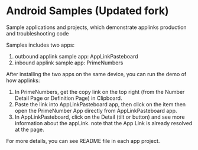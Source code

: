 Android Samples (Updated fork)
=======

Sample applications and projects, which demonstrate applinks production and troubleshooting code

Samples includes two apps:
1. outbound applink sample app: AppLinkPasteboard
2. inbound applink sample app: PrimeNumbers

After installing the two apps on the same device,  you can run the demo of how applinks: 
1. In PrimeNumbers,  get the copy link on the top right (from the Number Detail Page or Definition Page) in Clipboard.
2. Paste the link into AppLinkPasteboard app,   then click on the item then open the PrimeNumber App directly from AppLinkPasteboard app. 
3. In AppLinkPasteboard, click on the Detail (tilt or button) and see more information about the appLink. note that the App Link is already resolved at the page. 

For more details, you can see README file in each app project.
